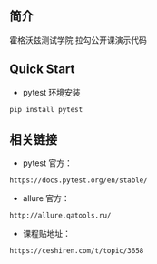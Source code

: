 ## 简介

霍格沃兹测试学院 拉勾公开课演示代码

## Quick Start

- pytest 环境安装

`pip install pytest`

## 相关链接

- pytest 官方：

`https://docs.pytest.org/en/stable/`

- allure 官方：

`http://allure.qatools.ru/`

- 课程贴地址：

`https://ceshiren.com/t/topic/3658 `